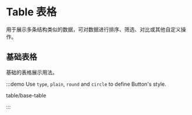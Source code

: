 # Table 表格

用于展示多条结构类似的数据，可对数据进行排序、筛选、对比或其他自定义操作。

## 基础表格

基础的表格展示用法。

:::demo Use `type`, `plain`, `round` and `circle` to define Button's style.

table/base-table

:::

